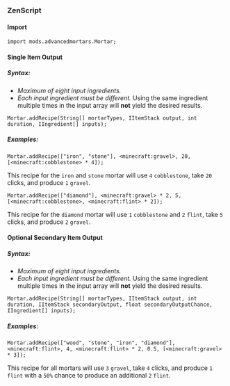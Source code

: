 ### ZenScript

#### Import

```
import mods.advancedmortars.Mortar;
```

#### Single Item Output

##### Syntax:

* *Maximum of eight input ingredients.*
* *Each input ingredient must be different.* Using the same ingredient multiple times in the input array will **not** yield the desired results.

```
Mortar.addRecipe(String[] mortarTypes, IItemStack output, int duration, IIngredient[] inputs);
```

##### Examples:

```
Mortar.addRecipe(["iron", "stone"], <minecraft:gravel>, 20, [<minecraft:cobblestone> * 4]);
```

This recipe for the `iron` and `stone` mortar will use `4` `cobblestone`, take `20` clicks, and produce `1` `gravel`.

```
Mortar.addRecipe(["diamond"], <minecraft:gravel> * 2, 5, [<minecraft:cobblestone>, <minecraft:flint> * 2]);
```

This recipe for the `diamond` mortar will use `1` `cobblestone` and `2` `flint`, take `5` clicks, and produce `2` `gravel`. 

#### Optional Secondary Item Output

##### Syntax:

* *Maximum of eight input ingredients.*
* *Each input ingredient must be different.* Using the same ingredient multiple times in the input array will **not** yield the desired results.

```
Mortar.addRecipe(String[] mortarTypes, IItemStack output, int duration, IItemStack secondaryOutput, float secondaryOutputChance, IIngredient[] inputs);
```

##### Examples:

```
Mortar.addRecipe(["wood", "stone", "iron", "diamond"], <minecraft:flint>, 4, <minecraft:flint> * 2, 0.5, [<minecraft:gravel> * 3]);
```

This recipe for all mortars will use `3` `gravel`, take `4` clicks, and produce `1` `flint` with a `50%` chance to produce an additional `2` `flint`.